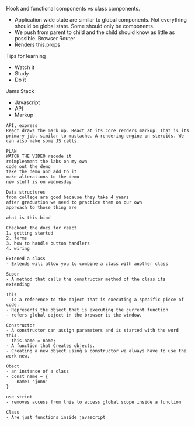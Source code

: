 Hook and functional components vs class components.
- Application wide state are similar to global components. 
Not everything should be global state. Some should only be components.
- We push from parent to child and the child should know as little as possible.
Browser Router
- Renders this.props

Tips for learning
- Watch it 
- Study
- Do it

Jams Stack
- Javascript
- API
- Markup
```
API, express
React draws the mark up. React at its core renders markup. That is its primary job. similar to mustache. A rendering engine on steroids. We can also make some JS calls.

PLAN 
WATCH THE VIDEO recode it
reimplenmant the labs on my own
code out the demo
take the demo and add to it
make alterations to the demo
new stuff is on wednesday

Data structures
from college are good because they take 4 years
after graduation we need to practice them on our own
approach to those thing are 

what is this.bind

Checkout the docs for react
1. getting started
2. forms
3. how to handle button handlers
4. wiring

Extened a class
- Extends will allow you to combine a class with another class

Super
- A method that calls the constructor method of the class its extending

This
- Is a reference to the object that is executing a specific piece of code.
- Represents the object that is executing the current function
- refers global object in the browser is the window.

Constructor 
- A constructor can assign parameters and is started with the word this.
- this.name = name;
- A function that Creates objects.
- Creating a new object using a constructor we always have to use the work new.

Obect
- an instance of a class
- const name = {
    name: 'jonn'
}

use strict
- removes access from this to access global scope inside a function

Class
- Are just functions inside javascript